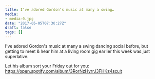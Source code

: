 ```yaml
---
title: I've adored Gordon's music at many a swing…
media:
- media-0.jpg
date: "2017-05-05T07:30:27Z"
draft: false
tags: []
---
```

I've adored Gordon's music at many a swing dancing social before, but getting to meet & hear him at a living room gig earlier this week was just superlative.



Let his album sort your Friday out for you: https://open.spotify.com/album/3RorNzHvrrJ3FHKz4scuit

